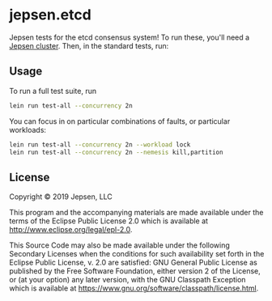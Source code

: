 # jepsen.etcd

Jepsen tests for the etcd consensus system! To run these, you'll need a [Jepsen
cluster](https://github.com/jepsen-io/jepsen). Then, in the standard tests,
run:

## Usage

To run a full test suite, run

```sh
lein run test-all --concurrency 2n
```

You can focus in on particular combinations of faults, or particular workloads:

```sh
lein run test-all --concurrency 2n --workload lock
lein run test-all --concurrency 2n --nemesis kill,partition
```

## License

Copyright © 2019 Jepsen, LLC

This program and the accompanying materials are made available under the
terms of the Eclipse Public License 2.0 which is available at
http://www.eclipse.org/legal/epl-2.0.

This Source Code may also be made available under the following Secondary
Licenses when the conditions for such availability set forth in the Eclipse
Public License, v. 2.0 are satisfied: GNU General Public License as published by
the Free Software Foundation, either version 2 of the License, or (at your
option) any later version, with the GNU Classpath Exception which is available
at https://www.gnu.org/software/classpath/license.html.
